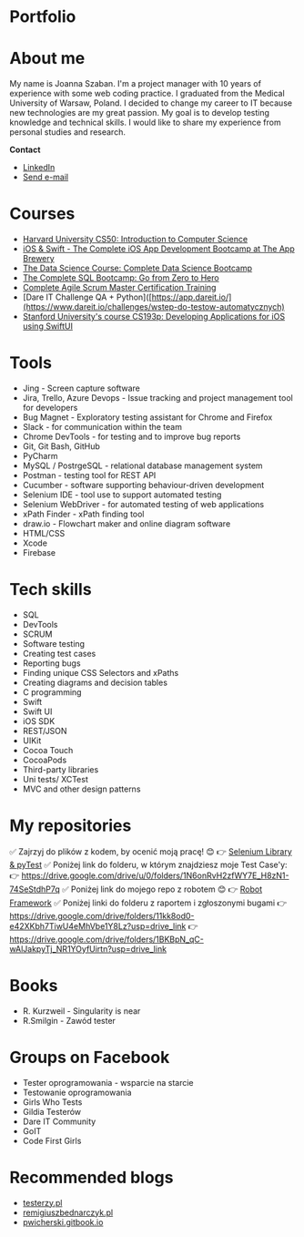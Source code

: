 # Portfolio
# About me
My name is Joanna Szaban. I'm a project manager with 10 years of experience with some web coding practice. I graduated from the Medical University of Warsaw, Poland. I decided to change my career to IT because new technologies are my great passion. My goal is to develop testing knowledge and technical skills. I would like to share my experience from personal studies and research.

**Contact** <br>
* [LinkedIn](https://www.linkedin.com/in/joanna-szaban)<br>
* <a href="mailto:joanna.szaban@gmail.com">Send e-mail</a> <br>

# Courses
* [Harvard University CS50: Introduction to Computer Science](bit.ly/455d9g8)
* [iOS & Swift - The Complete iOS App Development Bootcamp at The App Brewery](https://www.udemy.com/course/ios-13-app-development-bootcamp/)
* [The Data Science Course: Complete Data Science Bootcamp](https://www.udemy.com/course/the-data-science-course-complete-data-science-bootcamp/)
* [The Complete SQL Bootcamp: Go from Zero to Hero](https://www.udemy.com/course/the-complete-sql-bootcamp/)
* [Complete Agile Scrum Master Certification Training](https://www.udemy.com/course/complete-professional-scrum-master-training-exam-simulator/)
* [Dare IT Challenge QA + Python]([https://app.dareit.io/](https://www.dareit.io/challenges/wstep-do-testow-automatycznych)
* [Stanford University's course CS193p: Developing Applications for iOS using SwiftUI](https://cs193p.sites.stanford.edu/)


# Tools
* Jing - Screen capture software
* Jira, Trello, Azure Devops - Issue tracking and project management tool for developers
* Bug Magnet - Exploratory testing assistant for Chrome and Firefox
* Slack - for communication within the team
* Chrome DevTools - for testing and to improve bug reports
* Git, Git Bash, GitHub
* PyCharm
* MySQL / PostrgeSQL - relational database management system
* Postman - testing tool for REST API
* Cucumber - software supporting behaviour-driven development
* Selenium IDE - tool use to support automated testing
* Selenium WebDriver - for automated testing of web applications
* xPath Finder - xPath finding tool
* draw.io - Flowchart maker and online diagram software
* HTML/CSS
* Xcode
* Firebase
  
  
# Tech skills
* SQL
* DevTools
* SCRUM
* Software testing
* Creating test cases
* Reporting bugs
* Finding unique CSS Selectors and xPaths
* Creating diagrams and decision tables
* C programming
* Swift
* Swift UI
* iOS SDK
* REST/JSON
* UIKit
* Cocoa Touch
* CocoaPods
* Third-party libraries
* Uni tests/ XCTest
* MVC and other design patterns

# My repositories
✅ Zajrzyj do plików z kodem, by ocenić moją pracę! 😊 
👉 [Selenium Library & pyTest](https://github.com/magentaverse/Testy-Automatyczne-Zadnie-1)
✅  Poniżej link do folderu, w którym znajdziesz moje Test Case'y: 
👉 https://drive.google.com/drive/u/0/folders/1N6onRvH2zfWY7E_H8zN1-74SeStdhP7q
✅  Poniżej link do mojego repo z robotem 😊
👉 [Robot Framework](https://github.com/magentaverse/Dare_IT_Challenges_portfolio_robotframework)
✅  Poniżej linki do folderu z raportem i zgłoszonymi bugami
👉 https://drive.google.com/drive/folders/11kk8od0-e42XKbh7TiwU4eMhVbe1Y8Lz?usp=drive_link
👉 https://drive.google.com/drive/folders/1BKBpN_qC-wAlJakpyTj_NR1YOyfUirtn?usp=drive_link

# Books
* R. Kurzweil - Singularity is near
* R.Smilgin - Zawód tester

# Groups on Facebook
* Tester oprogramowania - wsparcie na starcie
* Testowanie oprogramowania
* Girls Who Tests
* Gildia Testerów
* Dare IT Community
* GoIT
* Code First Girls

# Recommended blogs
* [testerzy.pl](testerzy.pl)
* [remigiuszbednarczyk.pl](remigiuszbednarczyk.pl)
* [pwicherski.gitbook.io](https://pwicherski.gitbook.io/testowanie-oprogramowania/)




